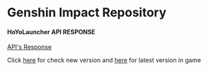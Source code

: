 # Genshin Impact Repository

#### HoYoLauncher API RESPONSE
[API's Response](https://github.com/dutatopup/HoYo-Games-Repository)

Click [here](https://gidlc.mazagung.id/newapi_predl.php) for check new version
and [here](https://gidlc.mazagung.id/newapi_latest.php) for latest version in game


